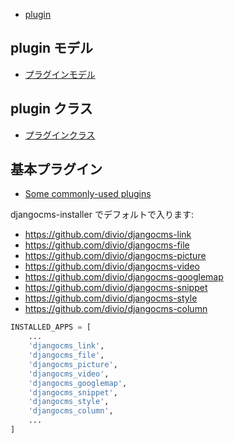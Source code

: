 - [plugin](http://docs.django-cms.org/en/release-3.4.x/introduction/plugins.html)


## plugin モデル

- [プラグインモデル](http://docs.django-cms.org/en/release-3.4.x/introduction/plugins.html#the-plugin-model)

## plugin クラス

- [プラグインクラス](http://docs.django-cms.org/en/release-3.4.x/introduction/plugins.html#the-plugin-class)



## 基本プラグイン

- [Some commonly-used plugins](http://docs.django-cms.org/en/release-3.4.x/topics/commonly_used_plugins.html#commonly-used-plugins)


djangocms-installer でデフォルトで入ります:

- https://github.com/divio/djangocms-link
- https://github.com/divio/djangocms-file
- https://github.com/divio/djangocms-picture
- https://github.com/divio/djangocms-video
- https://github.com/divio/djangocms-googlemap
- https://github.com/divio/djangocms-snippet
- https://github.com/divio/djangocms-style
- https://github.com/divio/djangocms-column


~~~py
INSTALLED_APPS = [
    ...
    'djangocms_link',
    'djangocms_file',
    'djangocms_picture',
    'djangocms_video',
    'djangocms_googlemap',
    'djangocms_snippet',
    'djangocms_style',
    'djangocms_column',
    ...
]
~~~
